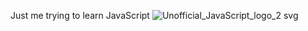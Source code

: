 Just me trying to learn JavaScript 
![Unofficial_JavaScript_logo_2 svg](https://github.com/Class132/JavaScript/assets/146542019/da208cae-c69a-41df-b447-841549cdf6a6)
